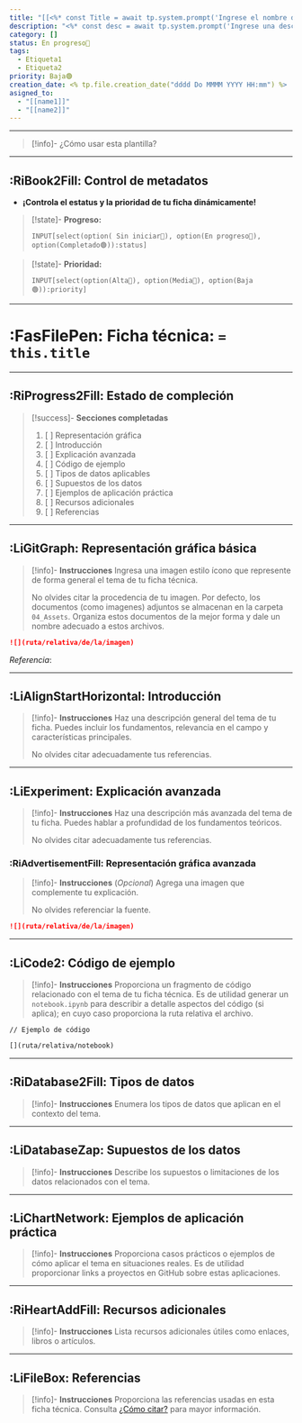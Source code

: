 ```yaml
---
title: "[[<%* const Title = await tp.system.prompt('Ingrese el nombre de la Ficha:'); if (Title) { tp.file.rename(Title); tR += Title; } else { tR += 'Cambiar_manualmente'; } %>]]"
description: "<%* const desc = await tp.system.prompt('Ingrese una descripción breve de su ficha:'); tR += desc; %>"
category: []
status: En progreso🔵
tags:
  - Etiqueta1
  - Etiqueta2
priority: Baja🟢
creation_date: <% tp.file.creation_date("dddd Do MMMM YYYY HH:mm") %>
asigned_to:
  - "[[name1]]"
  - "[[name2]]"
---
```


---
> [!info]- ¿Cómo usar esta plantilla?
> 

---
## :RiBook2Fill: Control de metadatos

- **¡Controla el estatus y la prioridad de tu ficha dinámicamente!**

> [!state]- **Progreso:**
> ```meta-bind
> INPUT[select(option( Sin iniciar🔴), option(En progreso🔵), option(Completado🟢)):status]
> ```
 
> [!state]- **Prioridad:**
> ```meta-bind
> INPUT[select(option(Alta🔴), option(Media🔵), option(Baja🟢)):priority]
> ```

---
# :FasFilePen: Ficha técnica: `= this.title` 

---
## :RiProgress2Fill: Estado de compleción

> [!success]- **Secciones completadas**
> 1. [ ] Representación gráfica
> 2. [ ] Introducción
> 3. [ ] Explicación avanzada
> 4. [ ] Código de ejemplo
> 5. [ ] Tipos de datos aplicables
> 6. [ ] Supuestos de los datos
> 7. [ ] Ejemplos de aplicación práctica
> 8. [ ] Recursos adicionales
> 9. [ ] Referencias

---
## :LiGitGraph: Representación gráfica básica

> [!info]- **Instrucciones**
> Ingresa una imagen estilo ícono que represente de forma general el tema de tu ficha técnica.
> 
> No olvides citar la procedencia de tu imagen. Por defecto, los documentos (como imagenes) adjuntos se almacenan en la carpeta `04_Assets`. Organiza estos documentos de la mejor forma y dale un nombre adecuado a estos archivos. 

```markdown
![](ruta/relativa/de/la/imagen)
```

*Referencia*:

---
## :LiAlignStartHorizontal: Introducción

> [!info]- **Instrucciones**
> Haz una descripción general del tema de tu ficha. Puedes incluir los fundamentos, relevancia en el campo y características principales.
> 
> No olvides citar adecuadamente tus referencias.

---
## :LiExperiment: Explicación avanzada

> [!info]- **Instrucciones**
> Haz una descripción más avanzada del tema de tu ficha. Puedes hablar a profundidad de los fundamentos teóricos.
> 
> No olvides citar adecuadamente tus referencias.

### :RiAdvertisementFill: Representación gráfica avanzada

> [!info]- **Instrucciones**
> (*Opcional*) Agrega una imagen que complemente tu explicación.
> 
> No olvides referenciar la fuente.

```markdown
![](ruta/relativa/de/la/imagen)
```

---
## :LiCode2: Código de ejemplo

> [!info]- **Instrucciones**
> Proporciona un fragmento de código relacionado con el tema de tu ficha técnica. Es de utilidad generar un `notebook.ipynb` para describir a detalle aspectos del código (si aplica); en cuyo caso proporciona la ruta relativa el archivo.  

```code
// Ejemplo de código
```

```markdown
[](ruta/relativa/notebook)
```

---
## :RiDatabase2Fill: Tipos de datos

> [!info]- **Instrucciones**
> Enumera los tipos de datos que aplican en el contexto del tema.

---
## :LiDatabaseZap: Supuestos de los datos

> [!info]- **Instrucciones**
> Describe los supuestos o limitaciones de los datos relacionados con el tema.

---
## :LiChartNetwork: Ejemplos de aplicación práctica

> [!info]- **Instrucciones**
> Proporciona casos prácticos o ejemplos de cómo aplicar el tema en situaciones reales. Es de utilidad proporcionar links a proyectos en GitHub sobre estas aplicaciones. 

---
## :RiHeartAddFill: Recursos adicionales

> [!info]- **Instrucciones**
> Lista recursos adicionales útiles como enlaces, libros o artículos.

---
## :LiFileBox: Referencias

> [!info]- **Instrucciones**
> Proporciona las referencias usadas en esta ficha técnica. Consulta [¿Cómo citar?](07_docs/referencias) para mayor información.
